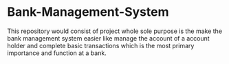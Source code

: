 # Bank-Management-System
This repository would consist of project whole sole purpose is the make the bank management system easier like manage the account of a account holder and complete basic transactions which is the most primary importance and function at a bank.
